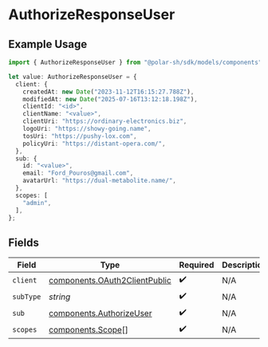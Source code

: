 # AuthorizeResponseUser

## Example Usage

```typescript
import { AuthorizeResponseUser } from "@polar-sh/sdk/models/components";

let value: AuthorizeResponseUser = {
  client: {
    createdAt: new Date("2023-11-12T16:15:27.788Z"),
    modifiedAt: new Date("2025-07-16T13:12:18.198Z"),
    clientId: "<id>",
    clientName: "<value>",
    clientUri: "https://ordinary-electronics.biz",
    logoUri: "https://showy-going.name",
    tosUri: "https://pushy-lox.com",
    policyUri: "https://distant-opera.com/",
  },
  sub: {
    id: "<value>",
    email: "Ford_Pouros@gmail.com",
    avatarUrl: "https://dual-metabolite.name/",
  },
  scopes: [
    "admin",
  ],
};
```

## Fields

| Field                                                                          | Type                                                                           | Required                                                                       | Description                                                                    |
| ------------------------------------------------------------------------------ | ------------------------------------------------------------------------------ | ------------------------------------------------------------------------------ | ------------------------------------------------------------------------------ |
| `client`                                                                       | [components.OAuth2ClientPublic](../../models/components/oauth2clientpublic.md) | :heavy_check_mark:                                                             | N/A                                                                            |
| `subType`                                                                      | *string*                                                                       | :heavy_check_mark:                                                             | N/A                                                                            |
| `sub`                                                                          | [components.AuthorizeUser](../../models/components/authorizeuser.md)           | :heavy_check_mark:                                                             | N/A                                                                            |
| `scopes`                                                                       | [components.Scope](../../models/components/scope.md)[]                         | :heavy_check_mark:                                                             | N/A                                                                            |